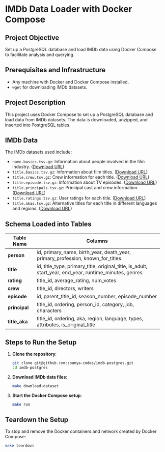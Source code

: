 # IMDb Data Loader with Docker Compose

## Project Objective

Set up a PostgreSQL database and load IMDb data using Docker Compose to facilitate analysis and querying.

## Prerequisites and Infrastructure

- Any machine with Docker and Docker Compose installed.
- `wget` for downloading IMDb datasets.

## Project Description

This project uses Docker Compose to set up a PostgreSQL database and load data from IMDb datasets. The data is downloaded, unzipped, and inserted into PostgreSQL tables.

## IMDb Data

The IMDb datasets used include:
- `name.basics.tsv.gz`: Information about people involved in the film industry. ([Download URL](https://datasets.imdbws.com/name.basics.tsv.gz))
- `title.basics.tsv.gz`: Information about film titles. ([Download URL](https://datasets.imdbws.com/title.basics.tsv.gz))
- `title.crew.tsv.gz`: Crew information for each title. ([Download URL](https://datasets.imdbws.com/title.crew.tsv.gz))
- `title.episode.tsv.gz`: Information about TV episodes. ([Download URL](https://datasets.imdbws.com/title.episode.tsv.gz))
- `title.principals.tsv.gz`: Principal cast and crew information. ([Download URL](https://datasets.imdbws.com/title.principals.tsv.gz))
- `title.ratings.tsv.gz`: User ratings for each title. ([Download URL](https://datasets.imdbws.com/title.ratings.tsv.gz))
- `title.akas.tsv.gz`: Alternative titles for each title in different languages and regions. ([Download URL](https://datasets.imdbws.com/title.akas.tsv.gz))

## Schema Loaded into Tables

| Table Name       | Columns                                                                                                |
|------------------|--------------------------------------------------------------------------------------------------------|
| **person**       | id, primary_name, birth_year, death_year, primary_profession, known_for_titles                         |
| **title**        | id, title_type, primary_title, original_title, is_adult, start_year, end_year, runtime_minutes, genres |
| **rating**       | title_id, average_rating, num_votes                                                                    |
| **crew**         | title_id, directors, writers                                                                           |
| **episode**      | id, parent_title_id, season_number, episode_number                                                     |
| **principal**    | title_id, ordering, person_id, category, job, characters                                               |
| **title_aka**    | title_id, ordering, aka, region, language, types, attributes, is_original_title                        |

## Steps to Run the Setup

1. **Clone the repository**:

    ```sh
    git clone git@github.com:soumya-codes/imdb-postgres.git
    cd imdb-postgres
    ```

2. **Download IMDb data files**:

    ```sh
    make download-dataset
    ```

3. **Start the Docker Compose setup**:

    ```sh
    make run
    ```

## Teardown the Setup

To stop and remove the Docker containers and network created by Docker Compose:

```sh
make teardown
```